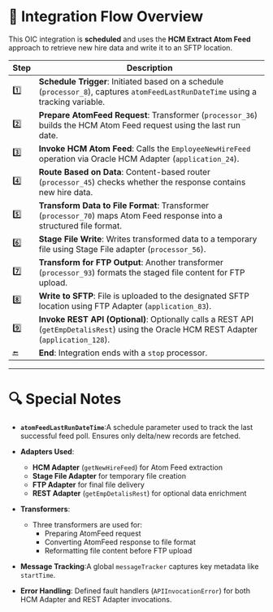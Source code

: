 # 🔁 Integration Flow Overview

This OIC integration is **scheduled** and uses the **HCM Extract Atom Feed** approach to retrieve new hire data and write it to an SFTP location.

| Step  | Description                                                                                                                                        |
| ----- | -------------------------------------------------------------------------------------------------------------------------------------------------- |
| 1️⃣ | **Schedule Trigger**: Initiated based on a schedule (`processor_8`), captures `atomFeedLastRunDateTime` using a tracking variable.       |
| 2️⃣ | **Prepare AtomFeed Request**: Transformer (`processor_36`) builds the HCM Atom Feed request using the last run date.                       |
| 3️⃣ | **Invoke HCM Atom Feed**: Calls the `EmployeeNewHireFeed` operation via Oracle HCM Adapter (`application_24`).                           |
| 4️⃣ | **Route Based on Data**: Content-based router (`processor_45`) checks whether the response contains new hire data.                         |
| 5️⃣ | **Transform Data to File Format**: Transformer (`processor_70`) maps Atom Feed response into a structured file format.                     |
| 6️⃣ | **Stage File Write**: Writes transformed data to a temporary file using Stage File adapter (`processor_56`).                               |
| 7️⃣ | **Transform for FTP Output**: Another transformer (`processor_93`) formats the staged file content for FTP upload.                         |
| 8️⃣ | **Write to SFTP**: File is uploaded to the designated SFTP location using FTP Adapter (`application_83`).                                  |
| 9️⃣ | **Invoke REST API (Optional)**: Optionally calls a REST API (`getEmpDetalisRest`) using the Oracle HCM REST Adapter (`application_128`). |
| 🔚    | **End**: Integration ends with a `stop` processor.                                                                                         |

---

# 🔍 Special Notes

- **`atomFeedLastRunDateTime`**:A schedule parameter used to track the last successful feed poll. Ensures only delta/new records are fetched.
- **Adapters Used**:

  - **HCM Adapter** (`getNewHireFeed`) for Atom Feed extraction
  - **Stage File Adapter** for temporary file creation
  - **FTP Adapter** for final file delivery
  - **REST Adapter** (`getEmpDetalisRest`) for optional data enrichment
- **Transformers**:

  - Three transformers are used for:
    - Preparing AtomFeed request
    - Converting AtomFeed response to file format
    - Reformatting file content before FTP upload
- **Message Tracking**:A global `messageTracker` captures key metadata like `startTime`.
- **Error Handling**:
  Defined fault handlers (`APIInvocationError`) for both HCM Adapter and REST Adapter invocations.
<!--stackedit_data:
eyJoaXN0b3J5IjpbLTYyMjE0NDcxMV19
-->
